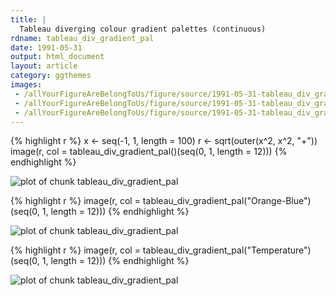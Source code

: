 ```yaml
---
title: |
  Tableau diverging colour gradient palettes (continuous)
rdname: tableau_div_gradient_pal
date: 1991-05-31
output: html_document
layout: article
category: ggthemes
images:
 - /allYourFigureAreBelongToUs/figure/source/1991-05-31-tableau_div_gradient_pal/tableau_div_gradient_pal-1.png
 - /allYourFigureAreBelongToUs/figure/source/1991-05-31-tableau_div_gradient_pal/tableau_div_gradient_pal-2.png
 - /allYourFigureAreBelongToUs/figure/source/1991-05-31-tableau_div_gradient_pal/tableau_div_gradient_pal-3.png
---
```





{% highlight r %}
x <- seq(-1, 1, length = 100)
r <- sqrt(outer(x^2, x^2, "+"))
image(r, col = tableau_div_gradient_pal()(seq(0, 1, length = 12)))
{% endhighlight %}

![plot of chunk tableau_div_gradient_pal](/allYourFigureAreBelongToUs/figure/source/1991-05-31-tableau_div_gradient_pal/tableau_div_gradient_pal-1.png) 

{% highlight r %}
image(r, col = tableau_div_gradient_pal("Orange-Blue")(seq(0, 1, length = 12)))
{% endhighlight %}

![plot of chunk tableau_div_gradient_pal](/allYourFigureAreBelongToUs/figure/source/1991-05-31-tableau_div_gradient_pal/tableau_div_gradient_pal-2.png) 

{% highlight r %}
image(r, col = tableau_div_gradient_pal("Temperature")(seq(0, 1, length = 12)))
{% endhighlight %}

![plot of chunk tableau_div_gradient_pal](/allYourFigureAreBelongToUs/figure/source/1991-05-31-tableau_div_gradient_pal/tableau_div_gradient_pal-3.png) 